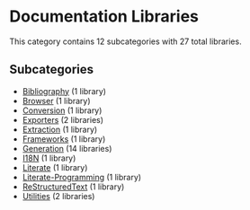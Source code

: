 # Documentation Libraries

This category contains 12 subcategories with 27 total libraries.

## Subcategories

- [Bibliography](Bibliography.md) (1 library)
- [Browser](Browser.md) (1 library)
- [Conversion](Conversion.md) (1 library)
- [Exporters](Exporters.md) (2 libraries)
- [Extraction](Extraction.md) (1 library)
- [Frameworks](Frameworks.md) (1 library)
- [Generation](Generation.md) (14 libraries)
- [I18N](I18N.md) (1 library)
- [Literate](Literate.md) (1 library)
- [Literate-Programming](Literate-Programming.md) (1 library)
- [ReStructuredText](ReStructuredText.md) (1 library)
- [Utilities](Utilities.md) (2 libraries)
